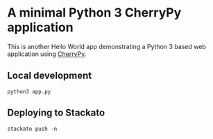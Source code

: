 # A minimal Python 3 CherryPy application 

This is another Hello World app demonstrating a Python 3 based web application using
[CherryPy](http://www.cherrypy.org/).

## Local development

    python3 app.py

## Deploying to Stackato

    stackato push -n
